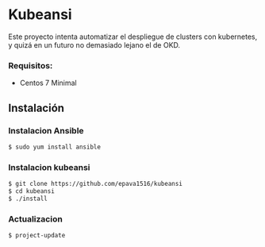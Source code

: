 
# Kubeansi
Este proyecto intenta automatizar el despliegue de clusters con kubernetes, y quizá en un futuro no demasiado lejano el de OKD.

### Requisitos:
* Centos 7 Minimal


## Instalación
### Instalacion Ansible
```bash
$ sudo yum install ansible
```

### Instalacion kubeansi
```bash
$ git clone https://github.com/epava1516/kubeansi
$ cd kubeansi
$ ./install
```

### Actualizacion
```bash
$ project-update
```